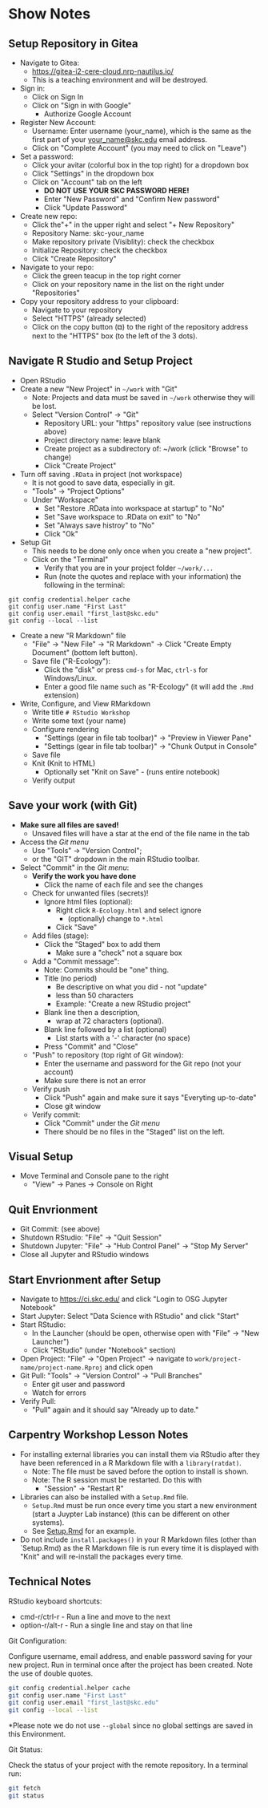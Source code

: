 # Show Notes

## Setup Repository in Gitea

  * Navigate to Gitea:
    * https://gitea-i2-cere-cloud.nrp-nautilus.io/
    * This is a teaching environment and will be destroyed.
  * Sign in:
    * Click on Sign In
    * Click on "Sign in with Google"
      * Authorize Google Account
  * Register New Account:
    * Username: Enter username (your_name), which is the same as the first part of your your_name@skc.edu email address.
    * Click on "Complete Account" (you may need to click on "Leave")
  * Set a password:
    * Click your avitar (colorful box in the top right) for a dropdown box
    * Click "Settings" in the dropdown box
    * Click on "Account" tab on the left
      * **DO NOT USE YOUR SKC PASSWORD HERE!**
      * Enter "New Password" and "Confirm New password"
      * Click "Update Password"
  * Create new repo:
    * Click the"+" in the upper right and select "+ New Repository"
    * Repository Name: skc-your_name
    * Make repository private (Visiblity): check the checkbox
    * Initialize Repository: check the checkbox
    * Click "Create Repository"
  * Navigate to your repo:
    * Click the green teacup in the top right corner
    * Click on your repository name in the list on the right under "Repositories"
  * Copy your repository address to your clipboard:
    * Navigate to your repository
    * Select "HTTPS" (already selected)
    * Click on the copy button (⧉) to the right of the repository address next to the "HTTPS" box (to the left of the 3 dots).
  
## Navigate R Studio and Setup Project

  * Open RStudio
  * Create a new "New Project" in `~/work` with "Git"
    * Note: Projects and data must be saved in `~/work` otherwise they will be lost.  
    * Select "Version Control" -> "Git"
      * Repository URL: your "https" repository value (see instructions above)
      * Project directory name: leave blank
      * Create project as a subdirectory of: ~/work (click "Browse" to change)
      * Click "Create Project"
  * Turn off saving `.RData` in project (not workspace)
    * It is not good to save data, especially in git.
    * "Tools" -> "Project Options" 
    * Under "Workspace" 
      * Set "Restore .RData into workspace at startup" to "No"
      * Set "Save workspace to .RData on exit" to "No"
      * Set "Always save histroy" to "No"
      * Click "Ok"
  * Setup Git
    * This needs to be done only once when you create a "new project".
    * Click on the "Terminal"
      * Verify that you are in your project folder `~/work/...`
      * Run (note the quotes and replace with your information) the following in the terminal:
```
git config credential.helper cache
git config user.name "First Last"
git config user.email "first_last@skc.edu"
git config --local --list
```
  * Create a new "R Markdown" file
    * "File" -> "New File" -> "R Markdown" -> Click "Create Empty Document" (bottom left button).
    * Save file ("R-Ecology"): 
      * Click the "disk" or press `cmd-s` for Mac, `ctrl-s` for Windows/Linux.
      * Enter a good file name such as "R-Ecology" (it will add the `.Rmd` extension)
  * Write, Configure, and View RMarkdown
    * Write title `# RStudio Workshop` 
    * Write some text (your name)
    * Configure rendering
      * "Settings (gear in file tab toolbar)" -> "Preview in Viewer Pane"
      * "Settings (gear in file tab toolbar)" -> "Chunk Output in Console"
    * Save file
    * Knit (Knit to HTML)
      * Optionally set "Knit on Save" - (runs entire notebook)
    * Verify output

## Save your work (with Git)

  * **Make sure all files are saved!**
    * Unsaved files will have a star at the end of the file name in the tab
  * Access the  *Git menu*
    * Use "Tools" -> "Version Control"; 
    * or the "GIT" dropdown in the main RStudio toolbar.
  * Select "Commit" in the *Git menu*: 
    * **Verify the work you have done**
      * Click the name of each file and see the changes
    * Check for unwanted files (secrets)!
      * Ignore html files (optional):
        * Right click `R-Ecology.html` and select ignore
          * (optionally) change to `*.html`
        * Click "Save"
    * Add files (stage):
      * Click the "Staged" box to add them
        * Make sure a "check" not a square box
    * Add a "Commit message":
      * Note: Commits should be "one" thing.
      * Title (no period)
        * Be descriptive on what you did - not "update"
        * less than 50 characters
        * Example: "Create a new RStudio project"
      * Blank line then a description, 
        * wrap at 72 characters (optional).
      * Blank line followed by a list (optional)
        * List starts with a '-' character (no space)
      * Press "Commit" and "Close"
    * "Push" to repository (top right of Git window):
      * Enter the username and password for the Git repo (not your account)
      * Make sure there is not an error
    * Verify push
      * Click "Push" again and make sure it says "Everyting up-to-date"
      * Close git window
    * Verify commit:
      * Click "Commit" under the *Git menu*
      * There should be no files in the "Staged" list on the left.

## Visual Setup

  * Move Terminal and Console pane to the right
    * "View" -> Panes -> Console on Right

## Quit Envrionment

  * Git Commit: (see above)
  * Shutdown RStudio: "File" -> "Quit Session"
  * Shutdown Jupyter: "File" -> "Hub Control Panel" -> "Stop My Server"
  * Close all Jupyter and RStudio windows

## Start Envrionment after Setup

  * Navigate to https://ci.skc.edu/ and click "Login to OSG Jupyter Notebook"
  * Start Jupyter: Select "Data Science with RStudio" and click "Start"
  * Start RStudio: 
    * In the Launcher (should be open, otherwise open with "File" -> "New Launcher") 
    * Click "RStudio" (under "Notebook" section)
  * Open Project: "File" -> "Open Project" -> navigate to `work/project-name/project-name.Rproj` and click open
  * Git Pull: "Tools" -> "Version Control" -> "Pull Branches"
    * Enter git user and password
    * Watch for errors
  * Verify Pull:
    * "Pull" again and it should say "Already up to date."
    
## Carpentry Workshop Lesson Notes

  * For installing external libraries you can install them via RStudio after they have been referenced in a R Markdown file with a `library(ratdat)`.
    * Note: The file must be saved before the option to install is shown.
    * Note: The R session must be restarted. Do this with
      * "Session" -> "Restart R"
  * Libraries can also be installed with a `Setup.Rmd` file.
    * `Setup.Rmd` must be run once every time you start a new environment (start a Juypter Lab instance) (this can be different on other systems). 
    * See [Setup.Rmd](prep/Setup.Rmd) for an example.
  * Do not include `install.packages()` in your R Markdown files (other than `Setup.Rmd) as the R Markdown file is run every time it is displayed with "Knit" and will re-install the packages every time.


## Technical Notes

RStudio keyboard shortcuts:

  * cmd-r/ctrl-r - Run a line and move to the next
  * option-r/alt-r - Run a single line and stay on that line

Git Configuration: 

Configure username, email address, and enable password saving for your new project. Run in terminal once after the project has been created. Note the use of double quotes.

```bash
git config credential.helper cache
git config user.name "First Last"
git config user.email "first_last@skc.edu"
git config --local --list
```
*Please note we do not use `--global` since no global settings are saved in this Environment.

Git Status:

Check the status of your project with the remote repository.  In a terminal run:
```bash
git fetch
git status
```
